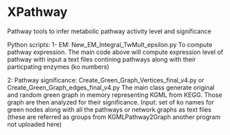 # XPathway

Pathway tools to infer metabolic pathway activity level and significance

Python scripts:
1- EM: New_EM_Integral_TwMult_epsilon.py
To compute pathway expression.
The main code above will compute expression level of pathway with input a text files contining pathways along with their particpating enzymes (ko numbers)

2: Pathway significance: Create_Green_Graph_Vertices_final_v4.py or Create_Green_Graph_edges_final_v4.py
The main class generate original and random green graph in memory representing KGML from KEGG. Those graph are then analyzed for their significance.
Input: set of ko names for green nodes along with all the pathways or network graphs as text files (these are referred as groups from KGMLPathway2Graph another program not uploaded here)

